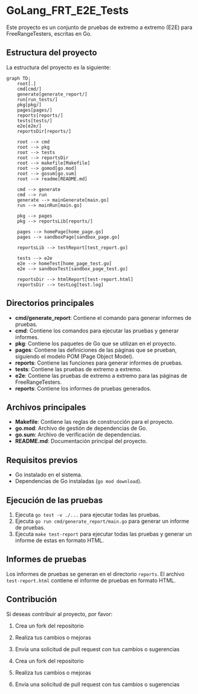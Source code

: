 # GoLang_FRT_E2E_Tests

Este proyecto es un conjunto de pruebas de extremo a extremo (E2E) para FreeRangeTesters, escritas en Go.

## Estructura del proyecto

La estructura del proyecto es la siguiente:

```mermaid
graph TD;
    root[.]
    cmd[cmd/]
    generate[generate_report/]
    run[run_tests/]
    pkg[pkg/]
    pages[pages/]
    reports[reports/]
    tests[tests/]
    e2e[e2e/]
    reportsDir[reports/]
    
    root --> cmd
    root --> pkg
    root --> tests
    root --> reportsDir
    root --> makefile[Makefile]
    root --> gomod[go.mod]
    root --> gosum[go.sum]
    root --> readme[README.md]
    
    cmd --> generate
    cmd --> run
    generate --> mainGenerate[main.go]
    run --> mainRun[main.go]
    
    pkg --> pages
    pkg --> reportsLib[reports/]
    
    pages --> homePage[home_page.go]
    pages --> sandboxPage[sandbox_page.go]
    
    reportsLib --> testReport[test_report.go]
    
    tests --> e2e
    e2e --> homeTest[home_page_test.go]
    e2e --> sandboxTest[sandbox_page_test.go]
    
    reportsDir --> htmlReport[test-report.html]
    reportsDir --> testLog[test.log]
```

## Directorios principales

* **cmd/generate_report**: Contiene el comando para generar informes de pruebas.
* **cmd**: Contiene los comandos para ejecutar las pruebas y generar informes.
* **pkg**: Contiene los paquetes de Go que se utilizan en el proyecto.
* **pages**: Contiene las definiciones de las páginas que se prueban, siguiendo el modelo POM (Page Object Model).
* **reports**: Contiene las funciones para generar informes de pruebas.
* **tests**: Contiene las pruebas de extremo a extremo.
* **e2e**: Contiene las pruebas de extremo a extremo para las páginas de FreeRangeTesters.
* **reports**: Contiene los informes de pruebas generados.

## Archivos principales

* **Makefile**: Contiene las reglas de construcción para el proyecto.
* **go.mod**: Archivo de gestión de dependencias de Go.
* **go.sum**: Archivo de verificación de dependencias.
* **README.md**: Documentación principal del proyecto.

## Requisitos previos

* Go instalado en el sistema.
* Dependencias de Go instaladas (`go mod download`).

## Ejecución de las pruebas

1. Ejecuta `go test -v ./...` para ejecutar todas las pruebas.
2. Ejecuta `go run cmd/generate_report/main.go` para generar un informe de pruebas.
3. Ejecuta `make test-report` para ejecutar todas las pruebas y generar un informe de estas en formato HTML.

## Informes de pruebas

Los informes de pruebas se generan en el directorio `reports`. 
El archivo `test-report.html` contiene el informe de pruebas en formato HTML.

## Contribución

Si deseas contribuir al proyecto, por favor:

1. Crea un fork del repositorio
2. Realiza tus cambios o mejoras
3. Envía una solicitud de pull request con tus cambios o sugerencias

1. Crea un fork del repositorio
2. Realiza tus cambios o mejoras
3. Envía una solicitud de pull request con tus cambios o sugerencias